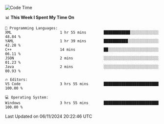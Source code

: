 
<!--START_SECTION:waka-->
![Code Time](http://img.shields.io/badge/Code%20Time-729%20hrs%206%20mins-blue)

📊 **This Week I Spent My Time On** 

```text
💬 Programming Languages: 
XML                      1 hr 55 mins        ████████████░░░░░░░░░░░░░   48.84 % 
YAML                     1 hr 39 mins        ███████████░░░░░░░░░░░░░░   42.28 % 
C++                      14 mins             ██░░░░░░░░░░░░░░░░░░░░░░░   06.11 % 
JSON                     2 mins              ░░░░░░░░░░░░░░░░░░░░░░░░░   01.23 % 
Java                     2 mins              ░░░░░░░░░░░░░░░░░░░░░░░░░   00.93 % 

🔥 Editors: 
VS Code                  3 hrs 55 mins       █████████████████████████   100.00 % 

💻 Operating System: 
Windows                  3 hrs 55 mins       █████████████████████████   100.00 % 
```


 Last Updated on 06/11/2024 20:22:46 UTC
<!--END_SECTION:waka-->
